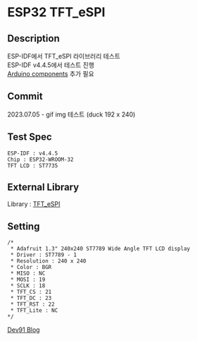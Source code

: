 # ESP32 TFT_eSPI

## Description
ESP-IDF에서 TFT_eSPI 라이브러리 테스트   
ESP-IDF v4.4.5에서 테스트 진행   
[Arduino components](https://espressif-docs.readthedocs-hosted.com/projects/arduino-esp32/en/latest/esp-idf_component.html) 추가 필요   
   
## Commit
2023.07.05 - gif img 테스트 (duck 192 x 240)  

## Test Spec
```
ESP-IDF : v4.4.5
Chip : ESP32-WROOM-32
TFT LCD : ST7735
```    

## External Library
Library : [TFT_eSPI](https://github.com/Bodmer/TFT_eSPI)   

## Setting
```
/*
 * Adafruit 1.3" 240x240 ST7789 Wide Angle TFT LCD display
 * Driver : ST7789 - 1
 * Resolution : 240 x 240
 * Color : BGR
 * MISO : NC
 * MOSI : 19
 * SCLK : 18
 * TFT_CS : 21
 * TFT_DC : 23
 * TFT_RST : 22
 * TFT_Lite : NC
*/
```    

[Dev91 Blog](https://dev91.tistory.com/)

